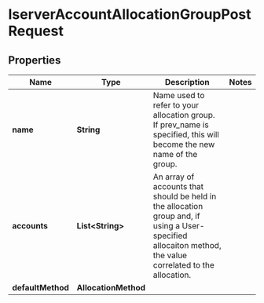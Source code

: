 

# IserverAccountAllocationGroupPostRequest


## Properties

| Name | Type | Description | Notes |
|------------ | ------------- | ------------- | -------------|
|**name** | **String** | Name used to refer to your allocation group. If prev_name is specified, this will become the new name of the group. |  |
|**accounts** | **List&lt;String&gt;** | An array of accounts that should be held in the allocation group and, if using a User-specified allocaiton method, the value correlated to the allocation. |  |
|**defaultMethod** | **AllocationMethod** |  |  |



